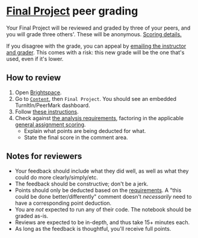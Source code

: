 # [Final Project](../final_project.md) peer grading

Your Final Project will be reviewed and graded by three of your peers, and you will grade three others'. These will be anonymous. [Scoring details.](../syllabus.md#final-project)

If you disagree with the grade, you can appeal by [emailing the instructor and grader](../syllabus.md#instructor-information). This comes with a risk: this new grade will be the one that's used, even if it's lower.

## How to review

1. Open [Brightspace](https://brightspace.nyu.edu/d2l/home/297088).
1. Go to [`Content`](https://brightspace.nyu.edu/d2l/le/lessons/297088), then `Final Project`. You should see an embedded TurnItIn/PeerMark dashboard.
1. Follow [these instructions](https://help.turnitin.com/feedback-studio/d2l/LTI13/student/peermark/writing-a-peer-review.htm).
1. Check against [the analysis requirements](../final_project.md#analysis-requirements), factoring in the applicable [general assignment scoring](../syllabus.md#assignment-scoring).
   - Explain what points are being deducted for what.
   - State the final score in the comment area.

## Notes for reviewers

- Your feedback should include what they did well, as well as what they could do more clearly/simply/etc.
- The feedback should be constructive; don't be a jerk.
- Points should only be deducted based on the [requirements](../final_project.md#analysis-requirements). A "this could be done better/differently" comment doesn't _necessarily_ need to have a corresponding point deduction.
- You are _not_ expected to run any of their code. The notebook should be graded as-is.
- Reviews are expected to be in-depth, and thus take 15+ minutes each.
- As long as the feedback is thoughtful, you'll receive full points.
